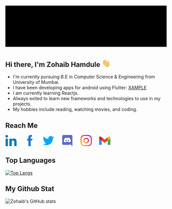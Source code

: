 <img src="resources/cover.gif" alt="Header_gif"></img>

## Hi there, I'm Zohaib Hamdule <img src="resources/wave_hand.gif" height=30 width=auto></img>
- I'm currently pursuing B.E in Computer Science & Engineering from University of Mumbai.
- I have been developing apps for android using Flutter: <a href="https://play.google.com/store/apps/dev?id=5723138007978040734" target="_blank">XAMPLE</a>
- I am currently learning Reactjs.
- Always exited to learn new frameworks and technologies to use in my projects.
- My hobbies include reading, watching movies, and coding.

## Reach Me

<a href="https://www.linkedin.com/in/zohaibhamdule/" target="_blank">
<img src="resources/linkedin.png", height="35" width="auto" alt="Linked_In"></img></a>
&nbsp;&nbsp;&nbsp;&nbsp;

<a href="https://www.facebook.com/zohaib.hamdulay/" target="_blank">
<img src="resources/facebook.png" height="35" width="auto" alt="Facebook"></img></a>
&nbsp;&nbsp;&nbsp;&nbsp;

<a href="https://twitter.com/zohaib_hamdule" target="_blank">
<img src="resources/twitter.png" height="35" width="auto" alt="Twitter"></img></a>
&nbsp;&nbsp;&nbsp;&nbsp;

<a href="https://discord.com/users/468770847881035776" target="_blank">
<img src="resources/discord.png" height="35" width="auto" alt="Discord"></img></a>
&nbsp;&nbsp;&nbsp;&nbsp;

<a href="https://www.instagram.com/zohaib_hamdule/" target="_blank">
<img src="resources/instagram.png" height="35" width="auto" alt="Instagram"></img></a>
&nbsp;&nbsp;&nbsp;&nbsp;

<a href="mailto:zohaib2002@gmail.com" target="_blank">
<img src="resources/mail.png" height="35" width="auto" alt="Email"></img></a>

## Top Languages
[![Top Langs](https://github-readme-stats.vercel.app/api/top-langs/?username=zohaib2002&layout=compact&theme=radical)](https://github.com/anuraghazra/github-readme-stats)

## My Github Stat
![Zohaib's GitHub stats](https://github-readme-stats.vercel.app/api?username=zohaib2002&theme=radical)

<!---
zohaib2002/zohaib2002 is a ✨ special ✨ repository because its `README.md` (this file) appears on your GitHub profile.
You can click the Preview link to take a look at your changes.
--->
